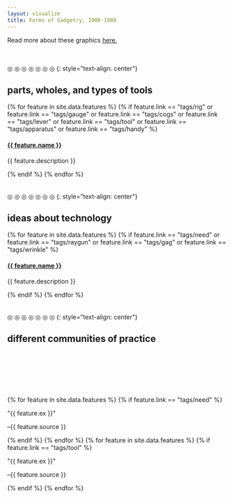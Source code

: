 ```yaml
---
layout: visualize
title: Forms of Gadgetry, 1900-1980
---
```


Read more about these graphics [here.](/about#method)

<br>
<br>
◎ ◎ ◎ ◎ ◎ ◎ ◎
{: style="text-align: center"}

<article class="cf">
  <div class="fl w-60 tc">
    <h2>parts, wholes, and types of tools</h2>
    <div class="flourish-embed" data-src="visualisation/21758"></div><script src="https://public.flourish.studio/resources/embed.js"></script>
  </div>
  <div class="fl w-40 tj pa4">
    {% for feature in site.data.features %}
      {% if
      feature.link == "tags/rig"
      or
      feature.link == "tags/gauge"
      or
      feature.link == "tags/cogs"
      or
      feature.link == "tags/lever"
      or
      feature.link == "tags/tool"
      or
      feature.link == "tags/apparatus"
      or
      feature.link == "tags/handy"
      %}
        <h4 class="normal"><a href="{{feature.link}}" class="link dim red">{{ feature.name }}</a></h4>
        <p class="f6">{{ feature.description }}</p>
      {% endif %}
    {% endfor %}
  </div>
</article>

<br>
<br>
◎ ◎ ◎ ◎ ◎ ◎ ◎
{: style="text-align: center"}

<article class="cf">
  <div class="fl w-60 tc">
    <h2>ideas about technology</h2>
    <div class="flourish-embed" data-src="visualisation/21759"></div><script src="https://public.flourish.studio/resources/embed.js"></script>
  </div>
  <div class="fl w-40 tj pa4">
    {% for feature in site.data.features %}
      {% if
      feature.link == "tags/need"
      or
      feature.link == "tags/raygun"
      or
      feature.link == "tags/gag"
      or
      feature.link == "tags/wrinkle"
      %}
        <h4 class="normal"><a href="{{feature.link}}" class="link dim red">{{ feature.name }}</a></h4>
        <p class="f6">{{ feature.description }}</p>
      {% endif %}
    {% endfor %}
  </div>
</article>

<br>
<br>
◎ ◎ ◎ ◎ ◎ ◎ ◎
{: style="text-align: center"}

<article class="cf">
  <div class="fl w-60 tc">
    <h2>different communities of practice</h2>
    <div class="flourish-embed" data-src="story/4029"></div><script src="https://public.flourish.studio/resources/embed.js"></script>
  </div>
  <div class="fl w-40 tj pa4">
    <br>
    <br>
    <br>
    <br>
    <br>
    <br>
    {% for feature in site.data.features %}
      {% if
      feature.link == "tags/need"
      %}
        <p class="f6 bg-dark-red light-gray"><a href="/tags/need"> <i class="fa fa-heart" style="color:white"></i></a> "{{ feature.ex }}"</p>
        <p class="f6">–{{ feature.source }}</p>
      {% endif %}
    {% endfor %}
    {% for feature in site.data.features %}
      {% if
      feature.link == "tags/tool"
      %}
        <p class="f6 bg-yellow"><a href="/tags/tool"> <i class="fa fa-wrench" style="color:gray"></i></a> "{{ feature.ex }}"</p>
        <p class="f6">–{{ feature.source }}</p>
      {% endif %}
    {% endfor %}
  </div>
</article>
